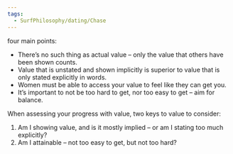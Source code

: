```yaml
---
tags:
  - SurfPhilosophy/dating/Chase
---
```


four main points:
- There’s no such thing as actual value – only the value that others have been shown counts.
- Value that is unstated and shown implicitly is superior to value that is only stated explicitly in words.
- Women must be able to access your value to feel like they can get you.
- It’s important to not be too hard to get, nor too easy to get – aim for balance.

When assessing your progress with value, two keys to value to consider:
1. Am I showing value, and is it mostly implied – or am I stating too much explicitly?
2. Am I attainable – not too easy to get, but not too hard?
